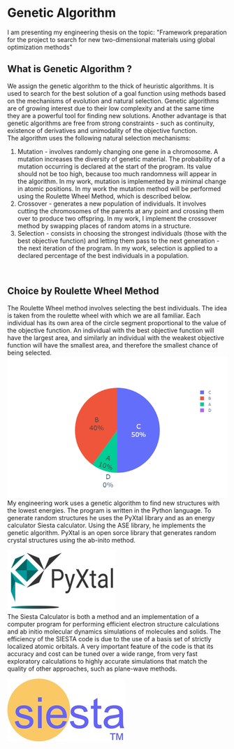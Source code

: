 # Genetic Algorithm
I am presenting my engineering thesis on the topic: "Framework preparation for the project to search for new two-dimensional materials using global optimization methods" 
<br/>
## What is Genetic Algorithm ? 
We assign the genetic algorithm to the thick of heuristic algorithms. It is used to search for the best solution of a goal function using methods based on the mechanisms of evolution and natural selection. Genetic algorithms are of growing interest due to their low complexity and at the same time they are a powerful tool for finding new solutions. Another advantage is that genetic algorithms are free from strong constraints - such as continuity, existence of derivatives and unimodality of the objective function.
<br/>
The algorithm uses the following natural selection mechanisms:
1. Mutation - involves randomly changing one gene in a chromosome. A mutation increases the diversity of genetic material. The probability of a mutation occurring is declared at the start of the program. Its value should not be too high, because too much randomness will appear in the algorithm. In my work, mutation is implemented by a minimal change in atomic positions. In my work the mutation method will be performed using the Roulette Wheel Method, which is described below. 
2. Crossover - generates a new population of individuals. It involves cutting the chromosomes of the parents at any point and crossing them over to produce two offspring. In my work, I implement the crossover method by swapping places of random atoms in a structure.
3. Selection - consists in choosing the strongest individuals (those with the best objective function) and letting them pass to the next generation - the next iteration of the program. In my work, selection is applied to a declared percentage of the best individuals in a population.
<br/>

## Choice by Roulette Wheel Method
The Roulette Wheel method involves selecting the best individuals. The idea is taken from the roulette wheel with which we are all familiar. Each individual has its own area of the circle segment proportional to the value of the objective function. An individual with the best objective function will have the largest area, and similarly an individual with the weakest objective function will have the smallest area, and therefore the smallest chance of being selected.
<br/>
![](https://github.com/MichalStachowicz/genetic-algorithm/blob/main/Images/MetodaKolaRuletki.png)
<br/>
My engineering work uses a genetic algorithm to find new structures with the lowest energies. The program is written in the Python language. To generate random structures he uses the PyXtal library and as an energy calculator Siesta calculator. Using the ASE library, he implements the genetic algorithm. PyXtal is an open sorce library that generates random crystal structures using the ab-inito method. 

![](https://github.com/MichalStachowicz/genetic-algorithm/blob/main/Images/Pyxtal.png)
<br/>
The Siesta Calculator is both a method and an implementation of a computer program for performing efficient electron structure calculations and ab initio molecular dynamics simulations of molecules and solids. The efficiency of the SIESTA code is due to the use of a basis set of strictly localized atomic orbitals. A very important feature of the code is that its accuracy and cost can be tuned over a wide range, from very fast exploratory calculations to highly accurate simulations that match the quality of other approaches, such as plane-wave methods.

![](https://github.com/MichalStachowicz/genetic-algorithm/blob/main/Images/Siesta.jpg)

